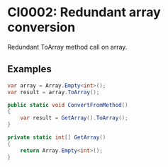 # CI0002: Redundant array conversion
Redundant ToArray method call on array.

## Examples
```csharp
var array = Array.Empty<int>();
var result = array.ToArray();
```

```csharp
public static void ConvertFromMethod()
{
    var result = GetArray().ToArray();
}

private static int[] GetArray()
{
    return Array.Empty<int>();
}
```